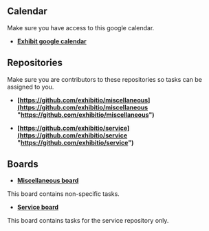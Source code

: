## Calendar
Make sure you have access to this google calendar.
- **[Exhibit google calendar](https://calendar.google.com/calendar/r?cid=NWNmcWVqNDA4cTJtMnJ0Zm9qZ2xnMXQzaWNAZ3JvdXAuY2FsZW5kYXIuZ29vZ2xlLmNvbQ "Exhibit google calendar")**

## Repositories
Make sure you are contributors to these repositories so tasks can be assigned to you.
- **[https://github.com/exhibitio/miscellaneous](https://github.com/exhibitio/miscellaneous "https://github.com/exhibitio/miscellaneous")**

- **[https://github.com/exhibitio/service](https://github.com/exhibitio/service "https://github.com/exhibitio/service")**

## Boards
- **[Miscellaneous board](https://github.com/users/exhibitio/projects/1 "Miscellaneous board")**

This board contains non-specific tasks.
- **[Service board](https://github.com/exhibitio/service/projects/1 "Service board")**

This board contains tasks for the service repository only.
